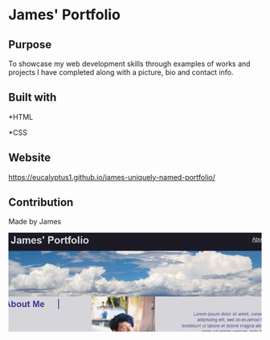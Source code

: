 # James' Portfolio

## Purpose
To showcase my web development skills through examples of works and projects I have completed along with a picture, bio and contact info.

## Built with
*HTML

*CSS

## Website
https://eucalyptus1.github.io/james-uniquely-named-portfolio/

## Contribution
Made by James

![screenshot](./scrnshot.png)